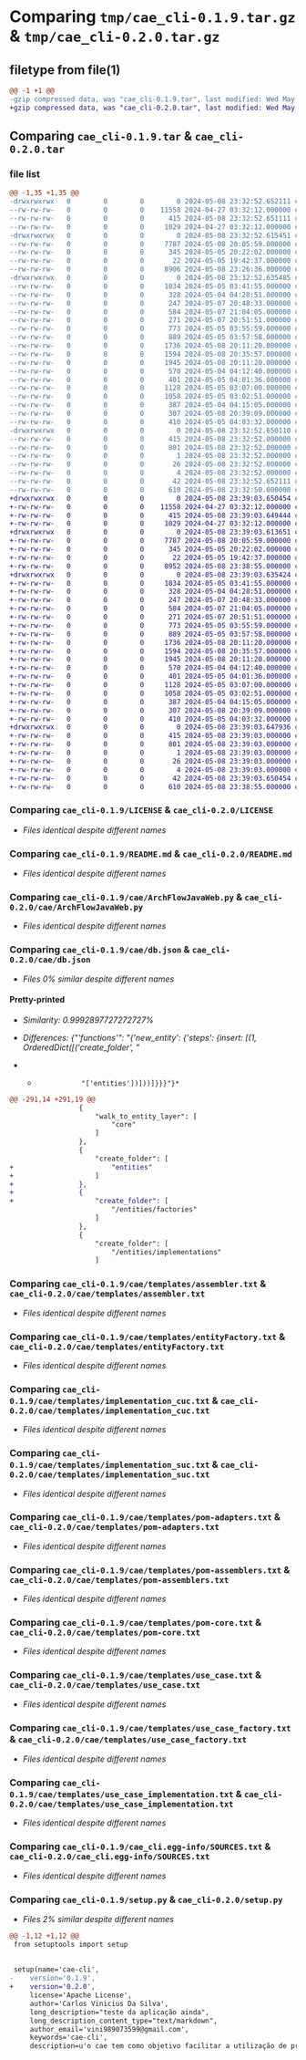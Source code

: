# Comparing `tmp/cae_cli-0.1.9.tar.gz` & `tmp/cae_cli-0.2.0.tar.gz`

## filetype from file(1)

```diff
@@ -1 +1 @@
-gzip compressed data, was "cae_cli-0.1.9.tar", last modified: Wed May  8 23:32:52 2024, max compression
+gzip compressed data, was "cae_cli-0.2.0.tar", last modified: Wed May  8 23:39:03 2024, max compression
```

## Comparing `cae_cli-0.1.9.tar` & `cae_cli-0.2.0.tar`

### file list

```diff
@@ -1,35 +1,35 @@
-drwxrwxrwx   0        0        0        0 2024-05-08 23:32:52.652111 cae_cli-0.1.9/
--rw-rw-rw-   0        0        0    11558 2024-04-27 03:32:12.000000 cae_cli-0.1.9/LICENSE
--rw-rw-rw-   0        0        0      415 2024-05-08 23:32:52.651111 cae_cli-0.1.9/PKG-INFO
--rw-rw-rw-   0        0        0     1029 2024-04-27 03:32:12.000000 cae_cli-0.1.9/README.md
-drwxrwxrwx   0        0        0        0 2024-05-08 23:32:52.615451 cae_cli-0.1.9/cae/
--rw-rw-rw-   0        0        0     7787 2024-05-08 20:05:59.000000 cae_cli-0.1.9/cae/ArchFlowJavaWeb.py
--rw-rw-rw-   0        0        0      345 2024-05-05 20:22:02.000000 cae_cli-0.1.9/cae/Run.py
--rw-rw-rw-   0        0        0       22 2024-05-05 19:42:37.000000 cae_cli-0.1.9/cae/__init__.py
--rw-rw-rw-   0        0        0     8906 2024-05-08 23:26:36.000000 cae_cli-0.1.9/cae/db.json
-drwxrwxrwx   0        0        0        0 2024-05-08 23:32:52.635485 cae_cli-0.1.9/cae/templates/
--rw-rw-rw-   0        0        0     1034 2024-05-05 03:41:55.000000 cae_cli-0.1.9/cae/templates/assembler.txt
--rw-rw-rw-   0        0        0      328 2024-05-04 04:28:51.000000 cae_cli-0.1.9/cae/templates/dependency_wrapper.txt
--rw-rw-rw-   0        0        0      247 2024-05-07 20:48:33.000000 cae_cli-0.1.9/cae/templates/entity.txt
--rw-rw-rw-   0        0        0      584 2024-05-07 21:04:05.000000 cae_cli-0.1.9/cae/templates/entityFactory.txt
--rw-rw-rw-   0        0        0      271 2024-05-07 20:51:51.000000 cae_cli-0.1.9/cae/templates/entityImplementation.txt
--rw-rw-rw-   0        0        0      773 2024-05-05 03:55:59.000000 cae_cli-0.1.9/cae/templates/implementation_cuc.txt
--rw-rw-rw-   0        0        0      889 2024-05-05 03:57:58.000000 cae_cli-0.1.9/cae/templates/implementation_suc.txt
--rw-rw-rw-   0        0        0     1736 2024-05-08 20:11:20.000000 cae_cli-0.1.9/cae/templates/pom-adapters.txt
--rw-rw-rw-   0        0        0     1594 2024-05-08 20:35:57.000000 cae_cli-0.1.9/cae/templates/pom-assemblers.txt
--rw-rw-rw-   0        0        0     1945 2024-05-08 20:11:20.000000 cae_cli-0.1.9/cae/templates/pom-core.txt
--rw-rw-rw-   0        0        0      570 2024-05-04 04:12:40.000000 cae_cli-0.1.9/cae/templates/use_case.txt
--rw-rw-rw-   0        0        0      401 2024-05-05 04:01:36.000000 cae_cli-0.1.9/cae/templates/use_case_cuc.txt
--rw-rw-rw-   0        0        0     1128 2024-05-05 03:07:00.000000 cae_cli-0.1.9/cae/templates/use_case_factory.txt
--rw-rw-rw-   0        0        0     1058 2024-05-05 03:02:51.000000 cae_cli-0.1.9/cae/templates/use_case_implementation.txt
--rw-rw-rw-   0        0        0      387 2024-05-04 04:15:05.000000 cae_cli-0.1.9/cae/templates/use_case_input.txt
--rw-rw-rw-   0        0        0      307 2024-05-08 20:39:09.000000 cae_cli-0.1.9/cae/templates/use_case_output.txt
--rw-rw-rw-   0        0        0      410 2024-05-05 04:03:32.000000 cae_cli-0.1.9/cae/templates/use_case_suc.txt
-drwxrwxrwx   0        0        0        0 2024-05-08 23:32:52.650110 cae_cli-0.1.9/cae_cli.egg-info/
--rw-rw-rw-   0        0        0      415 2024-05-08 23:32:52.000000 cae_cli-0.1.9/cae_cli.egg-info/PKG-INFO
--rw-rw-rw-   0        0        0      801 2024-05-08 23:32:52.000000 cae_cli-0.1.9/cae_cli.egg-info/SOURCES.txt
--rw-rw-rw-   0        0        0        1 2024-05-08 23:32:52.000000 cae_cli-0.1.9/cae_cli.egg-info/dependency_links.txt
--rw-rw-rw-   0        0        0       26 2024-05-08 23:32:52.000000 cae_cli-0.1.9/cae_cli.egg-info/requires.txt
--rw-rw-rw-   0        0        0        4 2024-05-08 23:32:52.000000 cae_cli-0.1.9/cae_cli.egg-info/top_level.txt
--rw-rw-rw-   0        0        0       42 2024-05-08 23:32:52.652111 cae_cli-0.1.9/setup.cfg
--rw-rw-rw-   0        0        0      610 2024-05-08 23:32:50.000000 cae_cli-0.1.9/setup.py
+drwxrwxrwx   0        0        0        0 2024-05-08 23:39:03.650454 cae_cli-0.2.0/
+-rw-rw-rw-   0        0        0    11558 2024-04-27 03:32:12.000000 cae_cli-0.2.0/LICENSE
+-rw-rw-rw-   0        0        0      415 2024-05-08 23:39:03.649444 cae_cli-0.2.0/PKG-INFO
+-rw-rw-rw-   0        0        0     1029 2024-04-27 03:32:12.000000 cae_cli-0.2.0/README.md
+drwxrwxrwx   0        0        0        0 2024-05-08 23:39:03.613651 cae_cli-0.2.0/cae/
+-rw-rw-rw-   0        0        0     7787 2024-05-08 20:05:59.000000 cae_cli-0.2.0/cae/ArchFlowJavaWeb.py
+-rw-rw-rw-   0        0        0      345 2024-05-05 20:22:02.000000 cae_cli-0.2.0/cae/Run.py
+-rw-rw-rw-   0        0        0       22 2024-05-05 19:42:37.000000 cae_cli-0.2.0/cae/__init__.py
+-rw-rw-rw-   0        0        0     8952 2024-05-08 23:38:55.000000 cae_cli-0.2.0/cae/db.json
+drwxrwxrwx   0        0        0        0 2024-05-08 23:39:03.635424 cae_cli-0.2.0/cae/templates/
+-rw-rw-rw-   0        0        0     1034 2024-05-05 03:41:55.000000 cae_cli-0.2.0/cae/templates/assembler.txt
+-rw-rw-rw-   0        0        0      328 2024-05-04 04:28:51.000000 cae_cli-0.2.0/cae/templates/dependency_wrapper.txt
+-rw-rw-rw-   0        0        0      247 2024-05-07 20:48:33.000000 cae_cli-0.2.0/cae/templates/entity.txt
+-rw-rw-rw-   0        0        0      584 2024-05-07 21:04:05.000000 cae_cli-0.2.0/cae/templates/entityFactory.txt
+-rw-rw-rw-   0        0        0      271 2024-05-07 20:51:51.000000 cae_cli-0.2.0/cae/templates/entityImplementation.txt
+-rw-rw-rw-   0        0        0      773 2024-05-05 03:55:59.000000 cae_cli-0.2.0/cae/templates/implementation_cuc.txt
+-rw-rw-rw-   0        0        0      889 2024-05-05 03:57:58.000000 cae_cli-0.2.0/cae/templates/implementation_suc.txt
+-rw-rw-rw-   0        0        0     1736 2024-05-08 20:11:20.000000 cae_cli-0.2.0/cae/templates/pom-adapters.txt
+-rw-rw-rw-   0        0        0     1594 2024-05-08 20:35:57.000000 cae_cli-0.2.0/cae/templates/pom-assemblers.txt
+-rw-rw-rw-   0        0        0     1945 2024-05-08 20:11:20.000000 cae_cli-0.2.0/cae/templates/pom-core.txt
+-rw-rw-rw-   0        0        0      570 2024-05-04 04:12:40.000000 cae_cli-0.2.0/cae/templates/use_case.txt
+-rw-rw-rw-   0        0        0      401 2024-05-05 04:01:36.000000 cae_cli-0.2.0/cae/templates/use_case_cuc.txt
+-rw-rw-rw-   0        0        0     1128 2024-05-05 03:07:00.000000 cae_cli-0.2.0/cae/templates/use_case_factory.txt
+-rw-rw-rw-   0        0        0     1058 2024-05-05 03:02:51.000000 cae_cli-0.2.0/cae/templates/use_case_implementation.txt
+-rw-rw-rw-   0        0        0      387 2024-05-04 04:15:05.000000 cae_cli-0.2.0/cae/templates/use_case_input.txt
+-rw-rw-rw-   0        0        0      307 2024-05-08 20:39:09.000000 cae_cli-0.2.0/cae/templates/use_case_output.txt
+-rw-rw-rw-   0        0        0      410 2024-05-05 04:03:32.000000 cae_cli-0.2.0/cae/templates/use_case_suc.txt
+drwxrwxrwx   0        0        0        0 2024-05-08 23:39:03.647936 cae_cli-0.2.0/cae_cli.egg-info/
+-rw-rw-rw-   0        0        0      415 2024-05-08 23:39:03.000000 cae_cli-0.2.0/cae_cli.egg-info/PKG-INFO
+-rw-rw-rw-   0        0        0      801 2024-05-08 23:39:03.000000 cae_cli-0.2.0/cae_cli.egg-info/SOURCES.txt
+-rw-rw-rw-   0        0        0        1 2024-05-08 23:39:03.000000 cae_cli-0.2.0/cae_cli.egg-info/dependency_links.txt
+-rw-rw-rw-   0        0        0       26 2024-05-08 23:39:03.000000 cae_cli-0.2.0/cae_cli.egg-info/requires.txt
+-rw-rw-rw-   0        0        0        4 2024-05-08 23:39:03.000000 cae_cli-0.2.0/cae_cli.egg-info/top_level.txt
+-rw-rw-rw-   0        0        0       42 2024-05-08 23:39:03.650454 cae_cli-0.2.0/setup.cfg
+-rw-rw-rw-   0        0        0      610 2024-05-08 23:38:55.000000 cae_cli-0.2.0/setup.py
```

### Comparing `cae_cli-0.1.9/LICENSE` & `cae_cli-0.2.0/LICENSE`

 * *Files identical despite different names*

### Comparing `cae_cli-0.1.9/README.md` & `cae_cli-0.2.0/README.md`

 * *Files identical despite different names*

### Comparing `cae_cli-0.1.9/cae/ArchFlowJavaWeb.py` & `cae_cli-0.2.0/cae/ArchFlowJavaWeb.py`

 * *Files identical despite different names*

### Comparing `cae_cli-0.1.9/cae/db.json` & `cae_cli-0.2.0/cae/db.json`

 * *Files 0% similar despite different names*

#### Pretty-printed

 * *Similarity: 0.9992897727272727%*

 * *Differences: {"'functions'": "{'new_entity': {'steps': {insert: [(1, OrderedDict([('create_folder', "*

 * *                "['entities'])]))]}}}"}*

```diff
@@ -291,14 +291,19 @@
                 {
                     "walk_to_entity_layer": [
                         "core"
                     ]
                 },
                 {
                     "create_folder": [
+                        "entities"
+                    ]
+                },
+                {
+                    "create_folder": [
                         "/entities/factories"
                     ]
                 },
                 {
                     "create_folder": [
                         "/entities/implementations"
                     ]
```

### Comparing `cae_cli-0.1.9/cae/templates/assembler.txt` & `cae_cli-0.2.0/cae/templates/assembler.txt`

 * *Files identical despite different names*

### Comparing `cae_cli-0.1.9/cae/templates/entityFactory.txt` & `cae_cli-0.2.0/cae/templates/entityFactory.txt`

 * *Files identical despite different names*

### Comparing `cae_cli-0.1.9/cae/templates/implementation_cuc.txt` & `cae_cli-0.2.0/cae/templates/implementation_cuc.txt`

 * *Files identical despite different names*

### Comparing `cae_cli-0.1.9/cae/templates/implementation_suc.txt` & `cae_cli-0.2.0/cae/templates/implementation_suc.txt`

 * *Files identical despite different names*

### Comparing `cae_cli-0.1.9/cae/templates/pom-adapters.txt` & `cae_cli-0.2.0/cae/templates/pom-adapters.txt`

 * *Files identical despite different names*

### Comparing `cae_cli-0.1.9/cae/templates/pom-assemblers.txt` & `cae_cli-0.2.0/cae/templates/pom-assemblers.txt`

 * *Files identical despite different names*

### Comparing `cae_cli-0.1.9/cae/templates/pom-core.txt` & `cae_cli-0.2.0/cae/templates/pom-core.txt`

 * *Files identical despite different names*

### Comparing `cae_cli-0.1.9/cae/templates/use_case.txt` & `cae_cli-0.2.0/cae/templates/use_case.txt`

 * *Files identical despite different names*

### Comparing `cae_cli-0.1.9/cae/templates/use_case_factory.txt` & `cae_cli-0.2.0/cae/templates/use_case_factory.txt`

 * *Files identical despite different names*

### Comparing `cae_cli-0.1.9/cae/templates/use_case_implementation.txt` & `cae_cli-0.2.0/cae/templates/use_case_implementation.txt`

 * *Files identical despite different names*

### Comparing `cae_cli-0.1.9/cae_cli.egg-info/SOURCES.txt` & `cae_cli-0.2.0/cae_cli.egg-info/SOURCES.txt`

 * *Files identical despite different names*

### Comparing `cae_cli-0.1.9/setup.py` & `cae_cli-0.2.0/setup.py`

 * *Files 2% similar despite different names*

```diff
@@ -1,12 +1,12 @@
 from setuptools import setup
 
 
 setup(name='cae-cli',
-    version='0.1.9',
+    version='0.2.0',
     license='Apache License',
     author='Carlos Vinicius Da Silva',
     long_description="teste da aplicação ainda",
     long_description_content_type="text/markdown",
     author_email='vini989073599@gmail.com',
     keywords='cae-cli',
     description=u'o cae tem como objetivo facilitar a utilização de projeto com arquitetura limpa',
```

